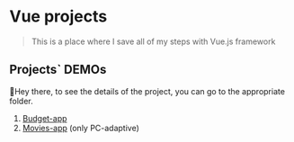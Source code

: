 # Vue projects
> This is a place where I save all of my steps with Vue.js framework

## Projects` DEMOs
:wave:Hey there, to see the details of the project, you can go to the appropriate folder.
1. [Budget-app](http://vue-path-repo.site/budget-app/dist/index.html)
2. [Movies-app](http://vue-path-repo.site/movies/dist/) (only PC-adaptive)